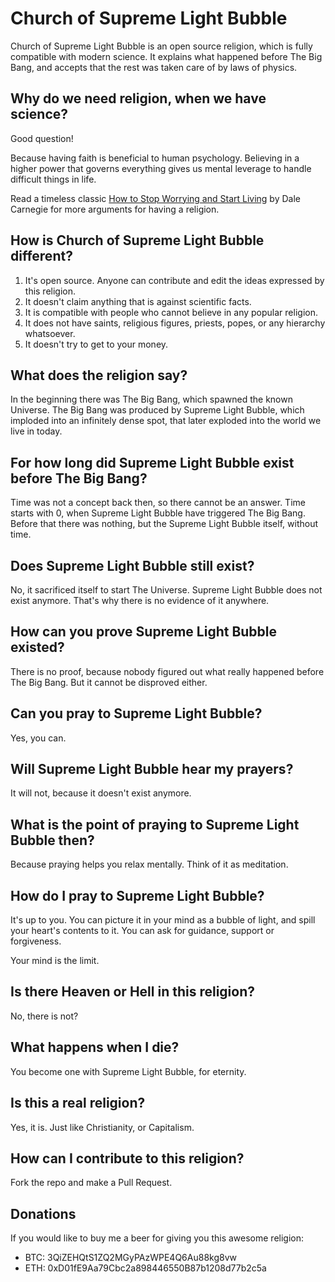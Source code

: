# Church of Supreme Light Bubble

Church of Supreme Light Bubble is an open source religion, which is fully
compatible with modern science. It explains what happened before The Big Bang,
and accepts that the rest was taken care of by laws of physics.

## Why do we need religion, when we have science?

Good question!

Because having faith is beneficial to human psychology. Believing in a higher
power that governs everything gives us mental leverage to handle difficult
things in life.

Read a timeless classic [How to Stop Worrying and Start Living](http://amzn.to/2rjBUHw)
by Dale Carnegie for more arguments for having a religion.

## How is Church of Supreme Light Bubble different?

1. It's open source. Anyone can contribute and edit the ideas expressed by this religion.
2. It doesn't claim anything that is against scientific facts.
3. It is compatible with people who cannot believe in any popular religion.
4. It does not have saints, religious figures, priests, popes, or any hierarchy whatsoever.
5. It doesn't try to get to your money.

## What does the religion say?

In the beginning there was The Big Bang, which spawned the known Universe.
The Big Bang was produced by Supreme Light Bubble, which imploded into an
infinitely dense spot, that later exploded into the world we live in today.

## For how long did Supreme Light Bubble exist before The Big Bang?

Time was not a concept back then, so there cannot be an answer. Time starts
with 0, when Supreme Light Bubble have triggered The Big Bang. Before that
there was nothing, but the Supreme Light Bubble itself, without time.

## Does Supreme Light Bubble still exist?

No, it sacrificed itself to start The Universe. Supreme Light Bubble does not
exist anymore. That's why there is no evidence of it anywhere.

## How can you prove Supreme Light Bubble existed?

There is no proof, because nobody figured out what really happened before The
Big Bang. But it cannot be disproved either.


## Can you pray to Supreme Light Bubble?

Yes, you can.

## Will Supreme Light Bubble hear my prayers?

It will not, because it doesn't exist anymore.

## What is the point of praying to Supreme Light Bubble then?

Because praying helps you relax mentally. Think of it as meditation.

## How do I pray to Supreme Light Bubble?

It's up to you. You can picture it in your mind as a bubble of light, and spill
your heart's contents to it. You can ask for guidance, support or forgiveness.

Your mind is the limit.

## Is there Heaven or Hell in this religion?

No, there is not?

## What happens when I die?

You become one with Supreme Light Bubble, for eternity.

## Is this a real religion?

Yes, it is. Just like Christianity, or Capitalism.

## How can I contribute to this religion?

Fork the repo and make a Pull Request.

## Donations

If you would like to buy me a beer for giving you this awesome religion:

- BTC: 3QiZEHQtS1ZQ2MGyPAzWPE4Q6Au88kg8vw
- ETH: 0xD01fE9Aa79Cbc2a898446550B87b1208d77b2c5a
